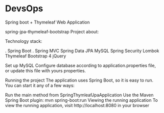 # DevsOps
Spring boot +  Thymeleaf Web Application 

spring-jpa-thymeleaf-bootstrap
Project about:


Technology stack:

. Spring Boot
. Spring MVC
Spring Data JPA
MySQL
Spring Security
Lombok
Thymeleaf
Bootstrap 4
jQuery

Set up MySQL
Configure database according to application.properties file, or update this file with yours properties.

Running the project
The application uses Spring Boot, so it is easy to run. You can start it any of a few ways:

Run the main method from SpringThymleafJpaApplication
Use the Maven Spring Boot plugin: mvn spring-boot:run
Viewing the running application
To view the running application, visit http://localhost:8080 in your browser
